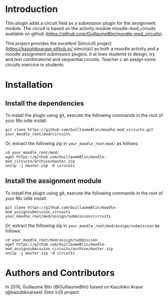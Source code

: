 Introduction
============
This plugin adds a circuit field as a submission plugin for the assignment module. The circuit is based on the activity module moodle-mod_circuits available on github (https://github.com/GuillaumeBlin/moodle-mod_circuits). 

This project provides the excellent SimcirJS project (https://kazuhikoarase.github.io/
simcirjs/) as both a moodle activity and a moodle assignment submission plugins. It al
lows students to design, try and test combinatorial and sequential circuits. Teacher c
an assign some circuits exercice to students.
  
Installation
============

Install the dependencies
-----------------------

To install the plugin using git, execute the following commands in the root of your Mo
odle install:

    git clone https://github.com/GuillaumeBlin/moodle-mod_circuits.git your_moodle_root/mod/circuits
    
Or, extract the following zip in `your_moodle_root/mod/` as follows:

    cd your_moodle_root/mod/
    wget https://github.com/GuillaumeBlin/moodle-mod_circuits/archive/master.zip
    unzip -j master.zip -d circuits

Install the assignment module
----------------------

To install the plugin using git, execute the following commands in the root of your Mo
odle install:

    git clone https://github.com/GuillaumeBlin/moodle-mod_assignsubmission_circuits your_moodle_root/mod/assign/submission/circuits
    
Or, extract the following zip in `your_moodle_root/mod/assign/submission` as follows:

    cd your_moodle_root/mod/assign/submission
    wget https://github.com/GuillaumeBlin/moodle-mod_assignsubmission_circuits/archive/master.zip
    unzip -j master.zip -d circuits

Authors and Contributors
=================

In 2016, Guillaume Blin (@GuillaumeBlin) based on Kazuhiko Arase (@kazuhikoarase) Simc
irJS project.
